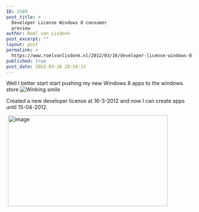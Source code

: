 ```yaml
---
ID: 2589
post_title: >
  Developer License Windows 8 consumer
  preview
author: Roel van Lisdonk
post_excerpt: ""
layout: post
permalink: >
  https://www.roelvanlisdonk.nl/2012/03/16/developer-license-windows-8-consumer-preview/
published: true
post_date: 2012-03-16 20:59:13
---
```

<p>Well I better start start pushing my new Windows 8 apps to the windows store <img style="border-bottom-style: none; border-left-style: none; border-top-style: none; border-right-style: none" class="wlEmoticon wlEmoticon-winkingsmile" alt="Winking smile" src="http://www.roelvanlisdonk.nl/wp-content/uploads/2012/03/wlEmoticon-winkingsmile1.png" /></p>  <p>Created a new developer license at 16-3-2012 and now I can create apps until 15-04-2012.</p>  <p><a href="http://www.roelvanlisdonk.nl/wp-content/uploads/2012/03/image15.png" rel="lightbox"><img style="background-image: none; border-bottom: 0px; border-left: 0px; margin: 0px 5px; padding-left: 0px; padding-right: 0px; display: inline; border-top: 0px; border-right: 0px; padding-top: 0px" title="image" border="0" alt="image" src="http://www.roelvanlisdonk.nl/wp-content/uploads/2012/03/image_thumb15.png" width="431" height="246" /></a></p>